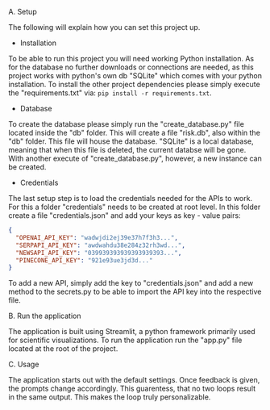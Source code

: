 A. Setup 

The following will explain how you can set this project up.

- Installation

To be able to run this project you will need working Python installation. As for the database no further downloads or connections are needed, as this project works with python's own db "SQLite" which comes with your python installation. To install the other project dependencies please simply execute the "requirements.txt" via: `pip install -r requirements.txt`.

- Database

To create the database please simply run the "create_database.py" file located inside the "db" folder. This will create a file "risk.db", also within the "db" folder. This file will house the database. "SQLite" is a local database, meaning that when this file is deleted, the current databse will be gone. With another execute of "create_database.py", however, a new instance can be created.

- Credentials

The last setup step is to load the credentials needed for the APIs to work. For this a folder "credentials" needs to be created at root level. In this folder create a file "credentials.json" and add your keys as key - value pairs:
```json
{
  "OPENAI_API_KEY": "wadwjdi2ej39e37h7f3h3...",
  "SERPAPI_API_KEY": "awdwahdu38e284z32rh3wd...",
  "NEWSAPI_API_KEY": "039939393939393939393...",
  "PINECONE_API_KEY": "921e93ue3jd3d..."
}
```
To add a new API, simply add the key to "credentials.json" and add a new method to the secrets.py to be able to import the API key into the respective file.

B. Run the application

The application is built using Streamlit, a python framework primarily used for scientific visualizations. To run the application run the "app.py" file located at the root of the project.

C. Usage

The application starts out with the default settings. Once feedback is given, the prompts change accordingly. This guarentess, that no two loops result in the same output. This makes the loop truly personalizable.